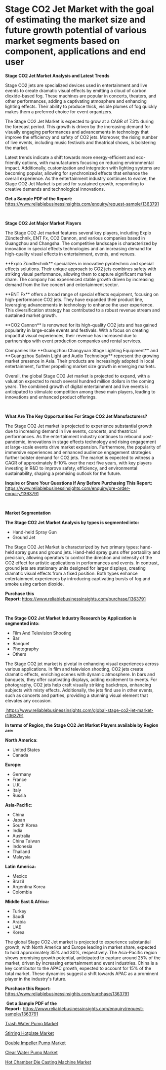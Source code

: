 <p><h1>Stage CO2 Jet Market with the goal of estimating the market size and future growth potential of various market segments based on component, applications and end user</h1></p><p><strong>Stage CO2 Jet Market Analysis and Latest Trends</strong></p>
<p><p>Stage CO2 jets are specialized devices used in entertainment and live events to create dramatic visual effects by emitting a cloud of carbon dioxide-based fog. These machines are popular in concerts, theaters, and other performances, adding a captivating atmosphere and enhancing lighting effects. Their ability to produce thick, visible plumes of fog quickly makes them a preferred choice for event organizers.</p><p>The Stage CO2 Jet Market is expected to grow at a CAGR of 7.3% during the forecast period. This growth is driven by the increasing demand for visually engaging performances and advancements in technology that improve the efficiency and safety of CO2 jets. Moreover, the rising number of live events, including music festivals and theatrical shows, is bolstering the market.</p><p>Latest trends indicate a shift towards more energy-efficient and eco-friendly options, with manufacturers focusing on reducing environmental impact. Additionally, customization and integration with lighting systems are becoming popular, allowing for synchronized effects that enhance the overall experience. As the entertainment industry continues to evolve, the Stage CO2 Jet Market is poised for sustained growth, responding to creative demands and technological innovations.</p></p>
<p><strong>Get a Sample PDF of the Report:&nbsp;</strong> <a href="https://www.reliablebusinessinsights.com/enquiry/request-sample/1363791?utm_campaign=1837&utm_medium=2&utm_source=Github&utm_content=ia&utm_term=10042025&utm_id=stage-co2-jet">https://www.reliablebusinessinsights.com/enquiry/request-sample/1363791</a></p>
<p>&nbsp;</p>
<p><strong>Stage CO2 Jet Major Market Players</strong></p>
<p><p>The Stage CO2 Jet market features several key players, including Explo Zündtechnik, ENT Fx, CO2 Cannon, and various companies based in Guangzhou and Changsha. The competitive landscape is characterized by innovation in special effects technologies and an increasing demand for high-quality visual effects in entertainment, events, and venues.</p><p>**Explo Zündtechnik** specializes in innovative pyrotechnic and special effects solutions. Their unique approach to CO2 jets combines safety with striking visual performance, allowing them to capture significant market share. The company has experienced stable growth driven by increasing demand from the live concert and entertainment sector.</p><p>**ENT Fx** offers a broad range of special effects equipment, focusing on high-performance CO2 jets. They have expanded their product line, leveraging advancements in technology to enhance the user experience. This diversification strategy has contributed to a robust revenue stream and sustained market growth.</p><p>**CO2 Cannon** is renowned for its high-quality CO2 jets and has gained popularity in large-scale events and festivals. With a focus on creating impactful visual experiences, their revenue has increased due to partnerships with event production companies and rental services.</p><p>Companies like **Guangzhou Changyuan Stage Lighting Equipment** and **Guangzhou Sailwin Light and Audio Technology** represent the growing market presence in Asia. Their products are increasingly adopted in local entertainment, further propelling market size growth in emerging markets.</p><p>Overall, the global Stage CO2 Jet market is projected to expand, with a valuation expected to reach several hundred million dollars in the coming years. The combined growth of digital entertainment and live events is anticipated to stimulate competition among these main players, leading to innovations and enhanced product offerings.</p></p>
<p>&nbsp;</p>
<p><strong>What Are The Key Opportunities For Stage CO2 Jet Manufacturers?</strong></p>
<p><p>The Stage CO2 Jet market is projected to experience substantial growth due to increasing demand in live events, concerts, and theatrical performances. As the entertainment industry continues to rebound post-pandemic, innovations in stage effects technology and rising engagement at large-scale events drive market expansion. Furthermore, the popularity of immersive experiences and enhanced audience engagement strategies further bolster demand for CO2 jets. The market is expected to witness a CAGR of approximately 8-10% over the next five years, with key players investing in R&D to improve safety, efficiency, and environmental sustainability, shaping a promising outlook for the future.</p></p>
<p><strong>Inquire or Share Your Questions If Any Before Purchasing This Report:</strong> <a href="https://www.reliablebusinessinsights.com/enquiry/pre-order-enquiry/1363791?utm_campaign=1837&utm_medium=2&utm_source=Github&utm_content=ia&utm_term=10042025&utm_id=stage-co2-jet">https://www.reliablebusinessinsights.com/enquiry/pre-order-enquiry/1363791</a></p>
<p>&nbsp;</p>
<p><strong>Market Segmentation</strong></p>
<p><strong>The Stage CO2 Jet Market Analysis by types is segmented into:</strong></p>
<p><ul><li>Hand-held Spray Gun</li><li>Ground Jet</li></ul></p>
<p><p>The Stage CO2 Jet Market is characterized by two primary types: hand-held spray guns and ground jets. Hand-held spray guns offer portability and precision, allowing operators to control the direction and intensity of the CO2 effect for artistic applications in performances and events. In contrast, ground jets are stationary units designed for larger displays, creating dramatic visual effects from a fixed position. Both types enhance entertainment experiences by introducing captivating bursts of fog and smoke using carbon dioxide.</p></p>
<p><strong>Purchase this Report:&nbsp;</strong><a href="https://www.reliablebusinessinsights.com/purchase/1363791?utm_campaign=1837&utm_medium=2&utm_source=Github&utm_content=ia&utm_term=10042025&utm_id=stage-co2-jet">https://www.reliablebusinessinsights.com/purchase/1363791</a></p>
<p>&nbsp;</p>
<p><strong>The Stage CO2 Jet Market Industry Research by Application is segmented into:</strong></p>
<p><ul><li>Film And Television Shooting</li><li>Bar</li><li>Banquet</li><li>Photography</li><li>Others</li></ul></p>
<p><p>The Stage CO2 jet market is pivotal in enhancing visual experiences across various applications. In film and television shooting, CO2 jets create dramatic effects, enriching scenes with dynamic atmosphere. In bars and banquets, they offer captivating displays, adding excitement to events. For photography, CO2 jets help craft visually striking backdrops, enhancing subjects with misty effects. Additionally, the jets find use in other events, such as concerts and parties, providing a stunning visual element that elevates any occasion.</p></p>
<p><a href="https://www.reliablebusinessinsights.com/global-stage-co2-jet-market-r1363791?utm_campaign=1837&utm_medium=2&utm_source=Github&utm_content=ia&utm_term=10042025&utm_id=stage-co2-jet">&nbsp;https://www.reliablebusinessinsights.com/global-stage-co2-jet-market-r1363791</a></p>
<p><strong>In terms of Region, the Stage CO2 Jet Market Players available by Region are:</strong></p>
<p>
    <p> <strong> North America: </strong>
        <ul>
            <li>United States</li>
            <li>Canada</li>
        </ul>
        </p> 
    <p> <strong> Europe: </strong>
        <ul>
            <li>Germany</li>
            <li>France</li>
            <li>U.K.</li>
            <li>Italy</li>
            <li>Russia</li>
        </ul>
        </p> 
    <p> <strong> Asia-Pacific: </strong>
        <ul>
            <li>China</li>
            <li>Japan</li>
            <li>South Korea</li>
            <li>India</li>
            <li>Australia</li>
            <li>China Taiwan</li>
            <li>Indonesia</li>
            <li>Thailand</li>
            <li>Malaysia</li>
        </ul>
        </p> 
    <p> <strong> Latin America: </strong>
        <ul>
            <li>Mexico</li>
            <li>Brazil</li>
            <li>Argentina Korea</li>
            <li>Colombia</li>
        </ul>
        </p> 
    <p> <strong> Middle East & Africa: </strong>
        <ul>
            <li>Turkey</li>
            <li>Saudi</li>
            <li>Arabia</li>
            <li>UAE</li>
            <li>Korea</li>
        </ul>
    </p>
    </p>
<p><p>The global Stage CO2 Jet market is projected to experience substantial growth, with North America and Europe leading in market share, expected to hold approximately 35% and 30%, respectively. The Asia-Pacific region shows promising growth potential, anticipated to capture around 25% of the market, driven by increasing entertainment and event industries. China is a key contributor to the APAC growth, expected to account for 15% of the total market. These dynamics suggest a shift towards APAC as a prominent player in the industry's future.</p></p>
<p><strong>Purchase this Report: </strong><a href="https://www.reliablebusinessinsights.com/purchase/1363791?utm_campaign=1837&utm_medium=2&utm_source=Github&utm_content=ia&utm_term=10042025&utm_id=stage-co2-jet">https://www.reliablebusinessinsights.com/purchase/1363791</a></p>
<p>&nbsp;<strong>Get a Sample PDF of the Report:&nbsp;&nbsp;</strong><a href="https://www.reliablebusinessinsights.com/enquiry/request-sample/1363791?utm_campaign=1837&utm_medium=2&utm_source=Github&utm_content=ia&utm_term=10042025&utm_id=stage-co2-jet">https://www.reliablebusinessinsights.com/enquiry/request-sample/1363791</a></p>
<p><strong></strong></p>
<p><p><a href="https://github.com/alablisepah/Market-Research-Report-List-1/blob/main/trash-water-pump-market.md?utm_campaign=1837&utm_medium=2&utm_source=Github&utm_content=ia&utm_term=10042025&utm_id=stage-co2-jet">Trash Water Pump Market</a></p><p><a href="https://github.com/kuziaaring40/Market-Research-Report-List-1/blob/main/stirring-hotplate-market.md?utm_campaign=1837&utm_medium=2&utm_source=Github&utm_content=ia&utm_term=10042025&utm_id=stage-co2-jet">Stirring Hotplate Market</a></p><p><a href="https://github.com/keeniielokl/Market-Research-Report-List-1/blob/main/double-impeller-pump-market.md?utm_campaign=1837&utm_medium=2&utm_source=Github&utm_content=ia&utm_term=10042025&utm_id=stage-co2-jet">Double Impeller Pump Market</a></p><p><a href="https://github.com/bauzolesco/Market-Research-Report-List-1/blob/main/clear-water-pump-market.md?utm_campaign=1837&utm_medium=2&utm_source=Github&utm_content=ia&utm_term=10042025&utm_id=stage-co2-jet">Clear Water Pump Market</a></p><p><a href="https://github.com/RickHolmes3/Market-Research-Report-List-7/blob/main/hot-chamber-die-casting-machine-market.md?utm_campaign=1837&utm_medium=2&utm_source=Github&utm_content=ia&utm_term=10042025&utm_id=stage-co2-jet">Hot Chamber Die Casting Machine Market</a></p></p>